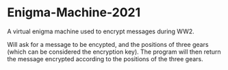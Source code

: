 # Enigma-Machine-2021
A virtual enigma machine used to encrypt messages during WW2.

Will ask for a message to be encypted, and the positions of three gears (which can be considered the encryption key).  The program will then return the message encrypted according to the positions of the three gears.